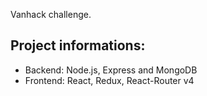 Vanhack challenge.

## Project informations:

- Backend: Node.js, Express and MongoDB
- Frontend: React, Redux, React-Router v4
